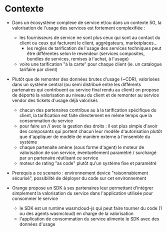 # Contexte

- Dans un écosystème complexe de service et/ou dans un contexte 5G, la valorisation de l'usage des services est fortement complexifiée :
    - les fournisseurs de service ne sont plus ceux qui sont au contact du client ou ceux qui facturent le client, aggrégateurs, marketplaces...
        - les regles de tarification de l'usage des services techniques peut être différentes selon le revendeur (services composites, bundles de services, remises à l'achat, à l'usage)
    - voire une tarification "à la carte" pour chaque client (ie. un catalogue tarifaire par client)

- Plutôt que de remonter des données brutes d'usage (~CDR), valorisées dans un système central (ou semi distribué entre les différents partenaires qui contribuent au service final rendu au client) on propose de déporté la valorisation au niveau du client et de remonter au service vendor des tickets d'usage déjà valorisés
    - chacun des partenaires contribue au à la tarification spécifique du client, la tarification est faite directement en même temps que la consommation du service
    - pour faire un // avec la gestion des droits : il est plus simple d'avoir des composants qui portent chacun leur modèle d'autorisation plutôt que d'appliquer de modèle de manière externe à l'ensemble du système
    - chaque partenaite amène (sous forme d'agent) le moteur de valorisation de son service, éventuellement paramétré / surchargé par un partenaire réutlisant ce service
    - moteur de rating "as code" plutôt qu'un système fixe et paramétré

- Prerequis a ce scenario : environnement device "raisonnabiement sécurisé", possibilité de déployer du code sur cet environnement

- Orange propose un SDK à ses partenaires leur permettant d'intégrer simplement la valorisation du service dans l'application utilisée pour consommer le service
    - le SDK est un runtime wasmcloud-js qui peut faire tourner du code (1 ou des agents wasmcloud) en charge de la valorisation
    - l'application de consommation du service alimente le SDK avec des données d'usage
